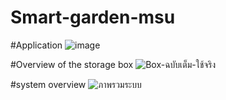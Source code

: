 ﻿# Smart-garden-msu

#Application
![image](https://user-images.githubusercontent.com/59821534/218809934-a16d0323-cdbb-454f-a862-e66af0782548.png)

#Overview of the storage box
![Box-ฉบับเต็ม-ใช้จริง](https://user-images.githubusercontent.com/59821534/218810410-c30a632f-5b04-4123-9aaa-ea7201600779.png)

#system overview
![ภาพรวมระบบ](https://user-images.githubusercontent.com/59821534/218810584-66c12df8-9a55-4e06-80d0-b10ec7842b10.png)


